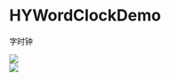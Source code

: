 # HYWordClockDemo
字时钟

<div>
	<img src="https://github.com/aixinchao/HYWordClockDemo/blob/master/H.gif"/>
</div>


<div>
	<img src="https://github.com/aixinchao/HYWordClockDemo/blob/master/Y.gif"/>
</div>
